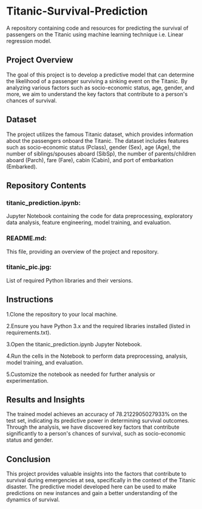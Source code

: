 # Titanic-Survival-Prediction
A repository containing code and resources for predicting the survival of passengers on the Titanic using machine learning technique i.e. Linear regression model.

## Project Overview
The goal of this project is to develop a predictive model that can determine the likelihood of a passenger surviving a sinking event on the Titanic. By analyzing various factors such as socio-economic status, age, gender, and more, we aim to understand the key factors that contribute to a person's chances of survival.

## Dataset
The project utilizes the famous Titanic dataset, which provides information about the passengers onboard the Titanic. The dataset includes features such as socio-economic status (Pclass), gender (Sex), age (Age), the number of siblings/spouses aboard (SibSp), the number of parents/children aboard (Parch), fare (Fare), cabin (Cabin), and port of embarkation (Embarked).

## Repository Contents
### titanic_prediction.ipynb:
Jupyter Notebook containing the code for data preprocessing, exploratory data analysis, feature engineering, model training, and evaluation.  

### README.md: 
This file, providing an overview of the project and repository.  

### titanic_pic.jpg:
List of required Python libraries and their versions.  

### 


## Instructions
1.Clone the repository to your local machine.  

2.Ensure you have Python 3.x and the required libraries installed (listed in requirements.txt).  

3.Open the titanic_prediction.ipynb Jupyter Notebook.  

4.Run the cells in the Notebook to perform data preprocessing, analysis, model training, and evaluation.  

5.Customize the notebook as needed for further analysis or experimentation.  


## Results and Insights
The trained model achieves an accuracy of 78.2122905027933% on the test set, indicating its predictive power in determining survival outcomes. Through the analysis, we have discovered key factors that contribute significantly to a person's chances of survival, such as socio-economic status and gender.

## Conclusion
This project provides valuable insights into the factors that contribute to survival during emergencies at sea, specifically in the context of the Titanic disaster. The predictive model developed here can be used to make predictions on new instances and gain a better understanding of the dynamics of survival.
